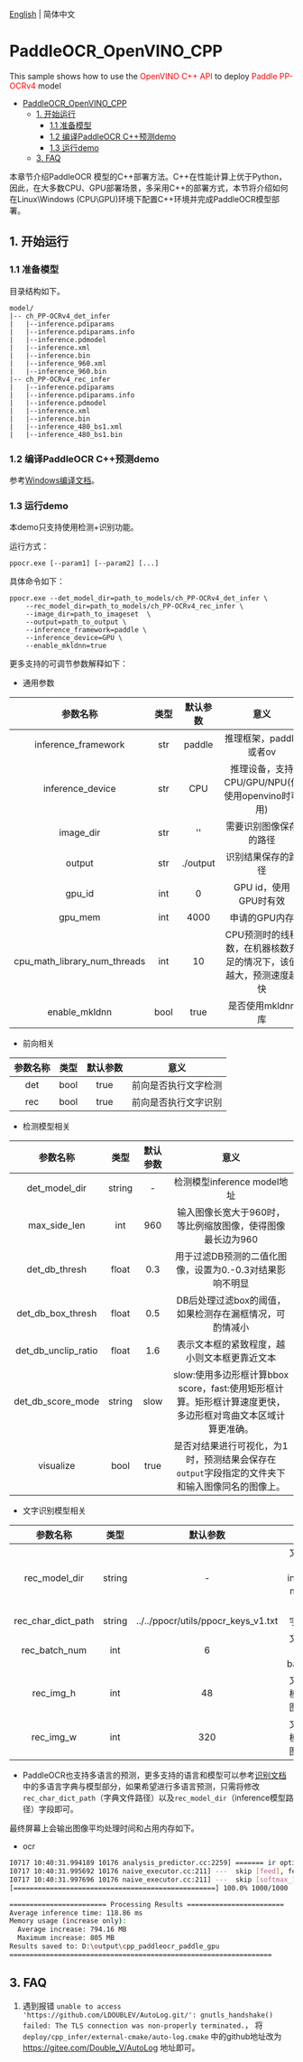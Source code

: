 [English](readme_en.md) | 简体中文


# PaddleOCR_OpenVINO_CPP
This sample shows how to use the <font color=red> OpenVINO C++ API </font> to deploy <font color=red> Paddle PP-OCRv4 </font> model

- [PaddleOCR\_OpenVINO\_CPP](#paddleocr_openvino_cpp)
  - [1. 开始运行](#1-开始运行)
    - [1.1 准备模型](#11-准备模型)
    - [1.2 编译PaddleOCR C++预测demo](#12-编译paddleocr-c预测demo)
    - [1.3 运行demo](#13-运行demo)
  - [3. FAQ](#3-faq)

本章节介绍PaddleOCR 模型的C++部署方法。C++在性能计算上优于Python，因此，在大多数CPU、GPU部署场景，多采用C++的部署方式，本节将介绍如何在Linux\Windows (CPU\GPU)环境下配置C++环境并完成PaddleOCR模型部署。


<a name="1"></a>

## 1. 开始运行

<a name="11"></a>

### 1.1 准备模型

目录结构如下。

```
model/
|-- ch_PP-OCRv4_det_infer
|   |--inference.pdiparams
|   |--inference.pdiparams.info
|   |--inference.pdmodel
|   |--inference.xml
|   |--inference.bin
|   |--inference_960.xml
|   |--inference_960.bin
|-- ch_PP-OCRv4_rec_infer
|   |--inference.pdiparams
|   |--inference.pdiparams.info
|   |--inference.pdmodel
|   |--inference.xml
|   |--inference.bin
|   |--inference_480_bs1.xml
|   |--inference_480_bs1.bin 
```

<a name="12"></a>

### 1.2 编译PaddleOCR C++预测demo

参考[Windows编译文档](docs/windows_vs2019_build.md)。

<a name="13"></a>

### 1.3 运行demo

本demo只支持使用检测+识别功能。


运行方式：
```shell
ppocr.exe [--param1] [--param2] [...]
```
具体命令如下：

```shell
ppocr.exe --det_model_dir=path_to_models/ch_PP-OCRv4_det_infer \
    --rec_model_dir=path_to_models/ch_PP-OCRv4_rec_infer \
    --image_dir=path_to_imageset  \
    --output=path_to_output \
    --inference_framework=paddle \
    --inference_device=GPU \
    --enable_mkldnn=true 
```


更多支持的可调节参数解释如下：

- 通用参数

|参数名称|类型|默认参数|意义|
| :---: | :---: | :---: | :---: |
|inference_framework|str|paddle|推理框架，paddle或者ov|
|inference_device|str|CPU|推理设备，支持CPU/GPU/NPU(仅使用openvino时可用)|
|image_dir|str|''|需要识别图像保存的路径|
|output|str|./output|识别结果保存的路径|
|gpu_id|int|0|GPU id，使用GPU时有效|
|gpu_mem|int|4000|申请的GPU内存|
|cpu_math_library_num_threads|int|10|CPU预测时的线程数，在机器核数充足的情况下，该值越大，预测速度越快|
|enable_mkldnn|bool|true|是否使用mkldnn库|

- 前向相关

|参数名称|类型|默认参数|意义|
| :---: | :---: | :---: | :---: |
|det|bool|true|前向是否执行文字检测|
|rec|bool|true|前向是否执行文字识别|

- 检测模型相关

|参数名称|类型|默认参数|意义|
| :---: | :---: | :---: | :---: |
|det_model_dir|string|-|检测模型inference model地址|
|max_side_len|int|960|输入图像长宽大于960时，等比例缩放图像，使得图像最长边为960|
|det_db_thresh|float|0.3|用于过滤DB预测的二值化图像，设置为0.-0.3对结果影响不明显|
|det_db_box_thresh|float|0.5|DB后处理过滤box的阈值，如果检测存在漏框情况，可酌情减小|
|det_db_unclip_ratio|float|1.6|表示文本框的紧致程度，越小则文本框更靠近文本|
|det_db_score_mode|string|slow|slow:使用多边形框计算bbox score，fast:使用矩形框计算。矩形框计算速度更快，多边形框对弯曲文本区域计算更准确。|
|visualize|bool|true|是否对结果进行可视化，为1时，预测结果会保存在`output`字段指定的文件夹下和输入图像同名的图像上。|

- 文字识别模型相关

|参数名称|类型|默认参数|意义|
| :---: | :---: | :---: | :---: |
|rec_model_dir|string|-|文字识别模型inference model地址|
|rec_char_dict_path|string|../../ppocr/utils/ppocr_keys_v1.txt|字典文件|
|rec_batch_num|int|6|文字识别模型batchsize|
|rec_img_h|int|48|文字识别模型输入图像高度|
|rec_img_w|int|320|文字识别模型输入图像宽度|


* PaddleOCR也支持多语言的预测，更多支持的语言和模型可以参考[识别文档](../../doc/doc_ch/recognition.md)中的多语言字典与模型部分，如果希望进行多语言预测，只需将修改`rec_char_dict_path`（字典文件路径）以及`rec_model_dir`（inference模型路径）字段即可。

最终屏幕上会输出图像平均处理时间和占用内存如下。

- ocr

```bash
I0717 10:40:31.994189 10176 analysis_predictor.cc:2259] ======= ir optimization completed =======
I0717 10:40:31.995692 10176 naive_executor.cc:211] ---  skip [feed], feed -> x
I0717 10:40:31.997696 10176 naive_executor.cc:211] ---  skip [softmax_11.tmp_0], fetch -> fetch
[==================================================] 100.0% 1000/1000

======================== Processing Results ========================
Average inference time: 118.86 ms
Memory usage (increase only):
  Average increase: 794.16 MB
  Maximum increase: 805 MB
Results saved to: D:\output\cpp_paddleocr_paddle_gpu
=================================================================
```

<a name="3"></a>
## 3. FAQ

 1.  遇到报错 `unable to access 'https://github.com/LDOUBLEV/AutoLog.git/': gnutls_handshake() failed: The TLS connection was non-properly terminated.`， 将 `deploy/cpp_infer/external-cmake/auto-log.cmake` 中的github地址改为 https://gitee.com/Double_V/AutoLog 地址即可。
